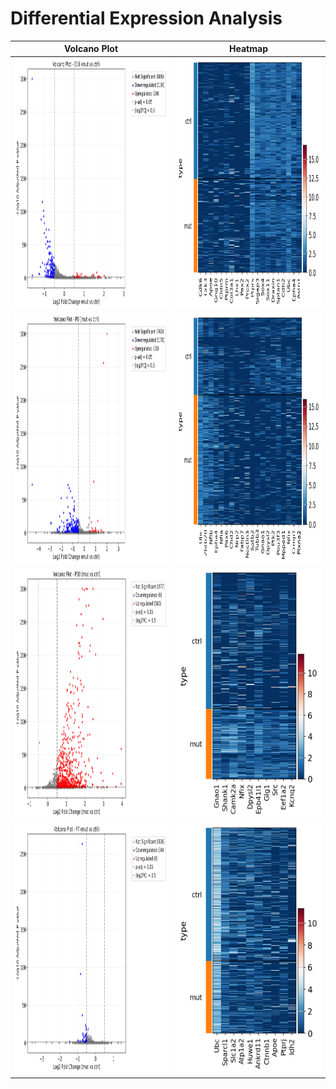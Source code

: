 # Differential Expression Analysis

| Volcano Plot | Heatmap |
|-------------|----------|
| <img src="results/volcano_plot_e16_mut_vs_ctrl.png" height="400"/> | <img src="results/heatmap_heatmap_e16_top_genes.png" height="400"/> |
| <img src="results/volcano_plot_p0_mut_vs_ctrl.png" height="400"/> | <img src="results/heatmap_heatmap_p0_top_genes.png" height="400"/> |
| <img src="results/volcano_plot_p30_mut_vs_ctrl.png" height="400"/> | <img src="results/heatmap_heatmap_p30_top_genes.png" height="400"/> |
| <img src="results/volcano_plot_p7_mut_vs_ctrl.png" height="400"/> | <img src="results/heatmap_heatmap_p7_top_genes.png" height="400"/> |
